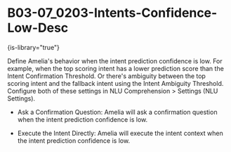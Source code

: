 # B03-07_0203-Intents-Confidence-Low-Desc

{is-library="true"}

<snippet id="B03-07_0203-Intents-Confidence-Low-Desc_snippet">



Define Amelia's behavior when the intent prediction confidence is low. For example, when the top scoring intent has a lower prediction score than the Intent Confirmation Threshold. Or there's ambiguity between the top scoring intent and the fallback intent using the Intent Ambiguity Threshold. Configure both of these settings in NLU Comprehension > Settings (NLU Settings).

* Ask a Confirmation Question: Amelia will ask a confirmation question when the intent prediction confidence is low.

* Execute the Intent Directly: Amelia will execute the intent context when the intent prediction confidence is low.



</snippet>